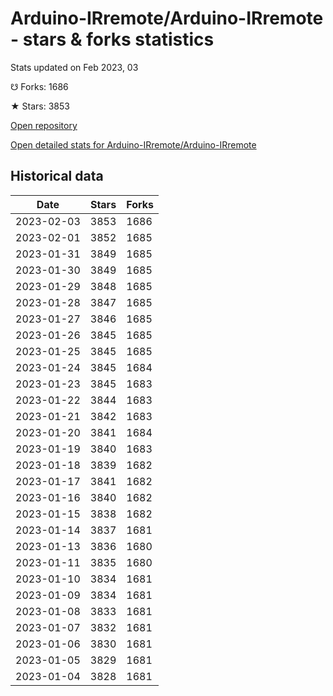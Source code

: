 # Arduino-IRremote/Arduino-IRremote - stars & forks statistics

Stats updated on Feb 2023, 03

☋ Forks: 1686

★ Stars: 3853

[Open repository](https://github.com/Arduino-IRremote/Arduino-IRremote)

[Open detailed stats for Arduino-IRremote/Arduino-IRremote](https://reviewgithub.com/rep/Arduino-IRremote/Arduino-IRremote)

## Historical data
| Date | Stars | Forks |
|------|-------|-------|
| 2023-02-03 | 3853 | 1686 | 
| 2023-02-01 | 3852 | 1685 | 
| 2023-01-31 | 3849 | 1685 | 
| 2023-01-30 | 3849 | 1685 | 
| 2023-01-29 | 3848 | 1685 | 
| 2023-01-28 | 3847 | 1685 | 
| 2023-01-27 | 3846 | 1685 | 
| 2023-01-26 | 3845 | 1685 | 
| 2023-01-25 | 3845 | 1685 | 
| 2023-01-24 | 3845 | 1684 | 
| 2023-01-23 | 3845 | 1683 | 
| 2023-01-22 | 3844 | 1683 | 
| 2023-01-21 | 3842 | 1683 | 
| 2023-01-20 | 3841 | 1684 | 
| 2023-01-19 | 3840 | 1683 | 
| 2023-01-18 | 3839 | 1682 | 
| 2023-01-17 | 3841 | 1682 | 
| 2023-01-16 | 3840 | 1682 | 
| 2023-01-15 | 3838 | 1682 | 
| 2023-01-14 | 3837 | 1681 | 
| 2023-01-13 | 3836 | 1680 | 
| 2023-01-11 | 3835 | 1680 | 
| 2023-01-10 | 3834 | 1681 | 
| 2023-01-09 | 3834 | 1681 | 
| 2023-01-08 | 3833 | 1681 | 
| 2023-01-07 | 3832 | 1681 | 
| 2023-01-06 | 3830 | 1681 | 
| 2023-01-05 | 3829 | 1681 | 
| 2023-01-04 | 3828 | 1681 | 

